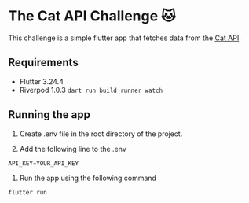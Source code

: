 # The Cat API Challenge 🐱

This challenge is a simple flutter app that fetches data from the [Cat API](https://api.thecatapi.com/).

## Requirements

- Flutter 3.24.4
- Riverpod 1.0.3 `dart run build_runner watch`

## Running the app

1. Create .env file in the root directory of the project.

1. Add the following line to the .env

```dart
API_KEY=YOUR_API_KEY
```

1. Run the app using the following command

```dart
flutter run
```
